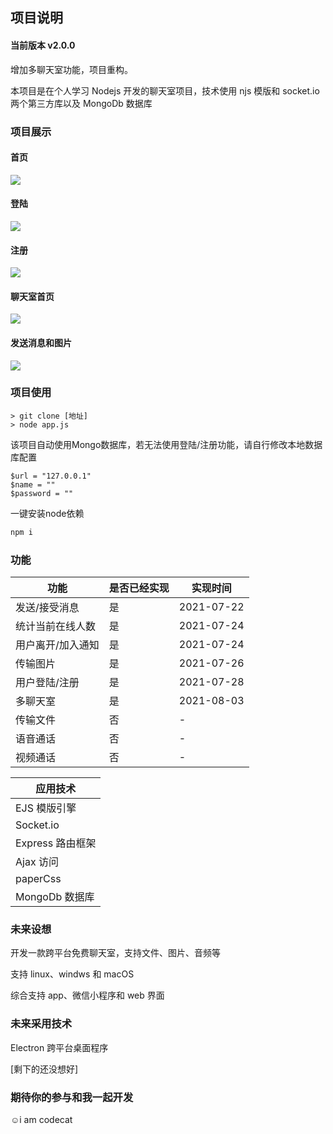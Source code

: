 ## 项目说明

#### 当前版本 v2.0.0

增加多聊天室功能，项目重构。

本项目是在个人学习 Nodejs 开发的聊天室项目，技术使用 njs 模版和 socket.io 两个第三方库以及 MongoDb 数据库

### 项目展示

[演示链接]: http://81.69.252.41:3000/



#### 首页

![](https://i0.hdslb.com/bfs/album/d2bcbd9881216642c705b51e497df01f8746dd65.png)

#### 登陆

![](https://i0.hdslb.com/bfs/album/bf4a0e7d400aeaa990e41fa866ece4d74f439115.png)

#### 注册

![](https://i0.hdslb.com/bfs/album/4a727e555a9a3023b2e35c8ea71bb13502085bf8.png)

#### 聊天室首页

![](https://i0.hdslb.com/bfs/album/2fbd75f3d5f8ccacf61cbeaea37a66a4e232aebc.png)

#### 发送消息和图片

![](https://i0.hdslb.com/bfs/album/f591539df17793ca6adb4aad8e5b8c42d9e73607.png)

### 项目使用

```
> git clone [地址]
> node app.js
```

该项目自动使用Mongo数据库，若无法使用登陆/注册功能，请自行修改本地数据库配置

```
$url = "127.0.0.1"
$name = ""
$password = ""
```

一键安装node依赖

```js
npm i
```

### 功能

| 功能              | 是否已经实现 | 实现时间   |
| ----------------- | ------------ | ---------- |
| 发送/接受消息     | 是           | 2021-07-22 |
| 统计当前在线人数  | 是           | 2021-07-24 |
| 用户离开/加入通知 | 是           | 2021-07-24 |
| 传输图片          | 是           | 2021-07-26 |
| 用户登陆/注册     | 是           | 2021-07-28 |
| 多聊天室          | 是           | 2021-08-03 |
| 传输文件          | 否           | -          |
| 语音通话          | 否           | -          |
| 视频通话          | 否           | -          |

| 应用技术         |
| ---------------- |
| EJS 模版引擎     |
| Socket.io        |
| Express 路由框架 |
| Ajax 访问        |
| paperCss         |
| MongoDb 数据库   |

### 未来设想

开发一款跨平台免费聊天室，支持文件、图片、音频等

支持 linux、windws 和 macOS

综合支持 app、微信小程序和 web 界面

### 未来采用技术

Electron 跨平台桌面程序

[剩下的还没想好]

### 期待你的参与和我一起开发

☺️i am codecat

